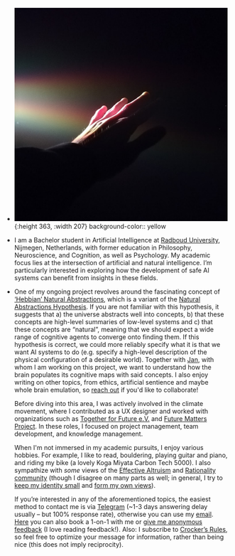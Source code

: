 - ![Arc_bYoqnzrsDp.png](../assets/Arc_bYoqnzrsDp_1738435775766_0.png){:height 363, :width 207}
  background-color:: yellow
- I am a Bachelor student in Artificial Intelligence at [Radboud University](https://www.ru.nl/en/education/bachelors/artificial-intelligence), Nijmegen, Netherlands, with former education in Philosophy, Neuroscience, and Cognition, as well as Psychology. My academic focus lies at the intersection of artificial and natural intelligence. I’m particularly interested in exploring how the development of safe AI systems can benefit from insights in these fields.
- One of my ongoing project revolves around the fascinating concept of [‘Hebbian’ Natural Abstractions](https://www.snellessen.com/sequence-hebbian-natural-abstractions), which is a variant of the [Natural Abstractions Hypothesis](https://www.alignmentforum.org/posts/Nwgdq6kHke5LY692J/alignment-by-default#Unsupervised__Natural_Abstractions). If you are not familiar with this hypothesis, it suggests that a) the universe abstracts well into concepts, b) that these concepts are high-level summaries of low-level systems and c) that these concepts are “natural”, meaning that we should expect a wide range of cognitive agents to converge onto finding them. If this hypothesis is correct, we could more reliably specify what it is that we want AI systems to do (e.g. specify a high-level description of the physical configuration of a desirable world). Together with [Jan](https://universalprior.substack.com/), with whom I am working on this project, we want to understand how the brain populates its cognitive maps with said concepts. I also enjoy writing on other topics, from ethics, artificial sentience and maybe whole brain emulation, so [reach out](https://t.me/deroeko) if you'd like to collaborate!
  
  Before diving into this area, I was actively involved in the climate movement, where I contributed as a UX designer and worked with organizations such as [Together for Future e.V.](https://togetherforfuture.org/) and [Future Matters Project](https://en.futuremattersproject.org/). In these roles, I focused on project management, team development, and knowledge management.
  
  When I'm not immersed in my academic pursuits, I enjoy various hobbies. For example, I like to read, bouldering, playing guitar and piano, and riding my bike (a lovely Koga Miyata Carbon Tech 5000). I also sympathize with *some* views of the [Effective Altruism](https://www.effectivealtruism.org/) and [Rationality community](https://lesswrong.com/) (though I disagree on many parts as well; in general, I try to [keep my identity small](http://www.paulgraham.com/identity.html) and [form my own views](https://forum.effectivealtruism.org/posts/8RcFQPiza2rvicNqw/minimal-trust-investigations)).
  
  If you’re interested in any of the aforementioned topics, the easiest method to contact me is via [Telegram](https://t.me/deroeko) (~1-3 days answering delay usually – but 100% response rate), otherwise you can use my [email](https://www.notion.so/Home-d61c32385b114627b19145dc3a008c15?pvs=21). [Here](https://fffutu.re/1-on-1s) you can also book a 1-on-1 with me or [give me anonymous feedback](https://fffutu.re/samfeedback) (I love reading feedback!). Also: I subscribe to [Crocker’s Rules](http://sl4.org/crocker.html), so feel free to optimize your message for information, rather than being nice (this does not imply reciprocity).
  
  <!-- notionvc: 4f3d6fcd-85c0-4208-8dc0-d8fc759ed4be -->